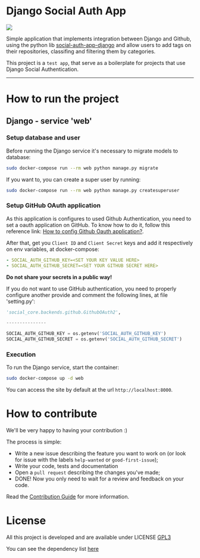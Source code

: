 # Django Social Auth App
<!-- badges -->
<a href="https://www.gnu.org/licenses/gpl-3.0.pt-br.html"><img src="https://img.shields.io/badge/licence-GPL3-green.svg"/></a>

 Simple application that implements integration between Django and Github, using the python lib [social-auth-app-django](https://github.com/python-social-auth/social-app-django) and allow users to add tags on their repositories, classifing and filtering them by categories.

 This project is a `test app`, that serve as a boilerplate for projects that use Django Social Authentication.

---

# How to run the project

## Django - service 'web'

### Setup database and user

Before running the Django service it's necessary to migrate models to database:

```sh
sudo docker-compose run --rm web python manage.py migrate
```

If you want to, you can create a super user by running:
```sh
sudo docker-compose run --rm web python manage.py createsuperuser
```

### Setup GitHub OAuth application

As this application is configures to used Github Authentication, you need to set a oauth application on GitHub. To know how to do it, follow this reference link: [How to config Github Oauth application?](https://simpleisbetterthancomplex.com/tutorial/2016/10/24/how-to-add-social-login-to-django.html).

After that, get you `Client ID` and `Client Secret` keys and add it respectively on env variables, at docker-compose:

```yml
- SOCIAL_AUTH_GITHUB_KEY=<SET YOUR KEY VALUE HERE>
- SOCIAL_AUTH_GITHUB_SECRET=<SET YOUR GITHUB SECRET HERE>
```

**Do not share your secrets in a public way!**

If you do not want to use GitHub authentication, you need to properly configure another provide and comment the following lines, at file 'setting.py':
```python
'social_core.backends.github.GithubOAuth2',

---------------

SOCIAL_AUTH_GITHUB_KEY = os.getenv('SOCIAL_AUTH_GITHUB_KEY')
SOCIAL_AUTH_GITHUB_SECRET = os.getenv('SOCIAL_AUTH_GITHUB_SECRET')
```

### Execution
To run the Django service, start the container:
```sh
sudo docker-compose up -d web
```

You can access the site by default at the url `http://localhost:8000`.

# How to contribute

We'll be very happy to having your contribution :)

The process is simple:

- Write a new issue describing the feature you want to work on (or look for issue with the labels `help-wanted` or `good-first-issue`);
- Write your code, tests and documentation
- Open a `pull request` describing the changes you've made;
- DONE! Now you only need to wait for a review and feedback on your code.

Read the [Contribution Guide](./docs/CONTRIBUTING.md) for more information.

# License

All this project is developed and are available under LICENSE [GPL3](https://github.com/lappis-unb/tais/blob/master/LICENSE)

You can see the dependency list [here](https://libraries.io/github/MatheusMiranda/django_social_auth_app)
